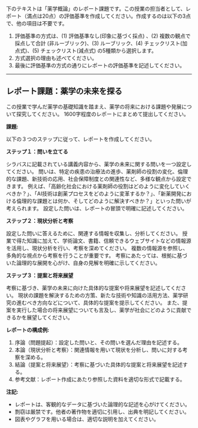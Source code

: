 下のテキストは「薬学概論」のレポート課題です。この授業の担当者として、レポート（満点は20点）の評価基準を作成してください。作成するのは以下の3点で、他の項目は不要です。

1. 評価基準の方式は、(1) 評価基準なし(印象に基づく採点) 、(2) 複数の観点で採点して合計  (非ルーブリック)、(3) ルーブリック、(4) チェックリスト(加点式)、(5) チェックリスト(減点式) の5種類から選択します。
2. 方式選択の理由も述べてください。
3. 最後に評価基準の方式の通りにレポートの評価基準を記述してください。

---------------------------------------
## レポート課題：薬学の未来を探る

この授業で学んだ薬学の基礎知識を踏まえ、薬学の将来における課題や発展について探究してください。  1600字程度のレポートにまとめて提出してください。

**課題:**

以下の３つのステップに従って、レポートを作成してください。

**ステップ１：問いを立てる**

シラバスに記載されている講義内容から、薬学の未来に関する問いを一つ設定してください。
問いは、特定の疾患の治療法の進歩、薬剤師の役割の変化、倫理的な課題、新技術の応用、社会保障制度との関連性など、多様な観点から設定できます。
例えば、「高齢化社会における薬剤師の役割はどのように変化していくべきか？」、「AI技術は創薬プロセスをどのように変革するか？」、「新薬開発における倫理的な課題とは何か、そしてどのように解決すべきか？」といった問いが考えられます。
設定した問いは、レポートの冒頭で明確に記述してください。

**ステップ２：現状分析と考察**

設定した問いに答えるために、関連する情報を収集し、分析してください。
授業で得た知識に加えて、学術論文、書籍、信頼できるウェブサイトなどの情報源を活用し、現状分析を行い、考察を深めてください。
複数の情報源を参照し、多角的な視点から考察を行うことが重要です。
考察にあたっては、根拠に基づいた論理的な展開を心がけ、自身の見解を明確に示してください。

**ステップ３：提案と将来展望**

考察に基づき、薬学の未来に向けた具体的な提案や将来展望を記述してください。
現状の課題を解決するための方策、新たな技術や知識の活用方法、薬学研究の進むべき方向などについて、具体的な提案を提示してください。
また、提案を実行した場合の将来展望についても言及し、薬学が社会にどのように貢献できるかを展望してください。


**レポートの構成例:**

1. 序論（問題提起）：設定した問いと、その問いを選んだ理由を記述する。
2. 本論（現状分析と考察）：関連情報を用いて現状を分析し、問いに対する考察を深める。
3. 結論（提案と将来展望）：考察に基づいた具体的な提案と将来展望を記述する。
4. 参考文献：レポート作成にあたり参照した資料を適切な形式で記載する。


**注記:**

* レポートは、客観的なデータに基づいた論理的な記述を心がけてください。
* 剽窃は厳禁です。他者の著作物を適切に引用し、出典を明記してください。
* 図表やグラフを用いる場合は、適切な説明を加えてください。
